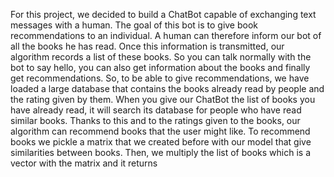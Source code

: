 For this project, we decided to build a ChatBot capable of exchanging text messages with a human. 
The goal of this bot is to give book recommendations to an individual.
A human can therefore inform our bot of all the books he has read. 
Once this information is transmitted, our algorithm records a list of these books. 
So you can talk normally with the bot to say hello, you can also get information about the books and finally get recommendations. 
So, to be able to give recommendations, we have loaded a large database that contains the books already read by people and the rating given by them.
When you give our ChatBot the list of books you have already read, it will search its database for people who have read similar books. Thanks to this and to the ratings given to the books, our algorithm can recommend books that the user might like.
To recommend books we pickle a matrix that we created before with our model that give similarities between books. Then, we multiply the list of books which is a vector with the matrix and it returns 
